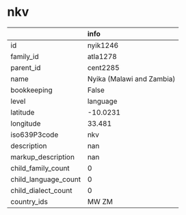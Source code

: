 # nkv
|                      | info                      |
|:---------------------|:--------------------------|
| id                   | nyik1246                  |
| family_id            | atla1278                  |
| parent_id            | cent2285                  |
| name                 | Nyika (Malawi and Zambia) |
| bookkeeping          | False                     |
| level                | language                  |
| latitude             | -10.0231                  |
| longitude            | 33.481                    |
| iso639P3code         | nkv                       |
| description          | nan                       |
| markup_description   | nan                       |
| child_family_count   | 0                         |
| child_language_count | 0                         |
| child_dialect_count  | 0                         |
| country_ids          | MW ZM                     |